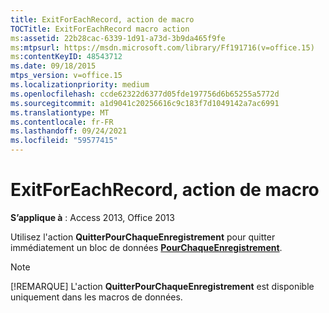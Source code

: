 ```yaml
---
title: ExitForEachRecord, action de macro
TOCTitle: ExitForEachRecord macro action
ms:assetid: 22b28cac-6339-1d91-a73d-3b9da465f9fe
ms:mtpsurl: https://msdn.microsoft.com/library/Ff191716(v=office.15)
ms:contentKeyID: 48543712
ms.date: 09/18/2015
mtps_version: v=office.15
ms.localizationpriority: medium
ms.openlocfilehash: ccde62322d6377d05fde197756d6b65255a5772d
ms.sourcegitcommit: a1d9041c20256616c9c183f7d1049142a7ac6991
ms.translationtype: MT
ms.contentlocale: fr-FR
ms.lasthandoff: 09/24/2021
ms.locfileid: "59577415"
---
```

# <a name="exitforeachrecord-macro-action"></a>ExitForEachRecord, action de macro


**S’applique à** : Access 2013, Office 2013

Utilisez l'action **QuitterPourChaqueEnregistrement** pour quitter immédiatement un bloc de données **[PourChaqueEnregistrement](foreachrecord-data-block.md)**.


> [!NOTE]
> [!REMARQUE] L'action **QuitterPourChaqueEnregistrement** est disponible uniquement dans les macros de données.


